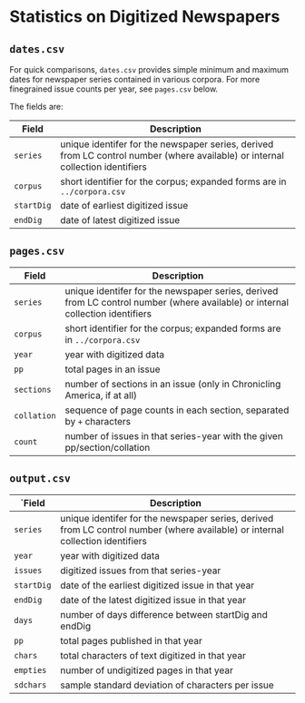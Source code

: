 # Statistics on Digitized Newspapers

## `dates.csv`

For quick comparisons, `dates.csv` provides simple minimum and maximum dates for newspaper series contained in various corpora.  For more finegrained issue counts per year, see `pages.csv` below.

The fields are:

Field | Description
---- | ----
`series` | unique identifer for the newspaper series, derived from LC control number (where available) or internal collection identifiers
`corpus` | short identifier for the corpus; expanded forms are in `../corpora.csv`
`startDig` | date of earliest digitized issue
`endDig` | date of latest digitized issue

## `pages.csv`

Field | Description
---- | ----
`series` | unique identifer for the newspaper series, derived from LC control number (where available) or internal collection identifiers
`corpus` | short identifier for the corpus; expanded forms are in `../corpora.csv`
`year` | year with digitized data
`pp` | total pages in an issue
`sections` | number of sections in an issue (only in Chronicling America, if at all)
`collation` | sequence of page counts in each section, separated by `+` characters
`count` | number of issues in that series-year with the given pp/section/collation

## `output.csv`


`Field | Description
---- | ----
`series` | unique identifer for the newspaper series, derived from LC control number (where available) or internal collection identifiers
`year` | year with digitized data
`issues` | digitized issues from that series-year
`startDig` | date of the earliest digitized issue in that year
`endDig` | date of the latest digitized issue in that year
`days` | number of days difference between startDig and endDig
`pp` | total pages published in that year
`chars` | total characters of text digitized in that year
`empties` | number of undigitized pages in that year
`sdchars` | sample standard deviation of characters per issue
